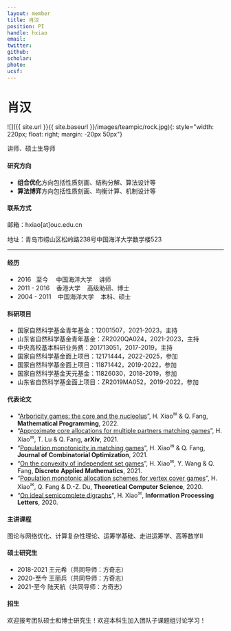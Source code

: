```yaml
---
layout: member
title: 肖汉
position: PI
handle: hxiao
email: 
twitter:
github:
scholar: 
photo: 
ucsf: 
---
```


# 肖汉

![]({{ site.url }}{{ site.baseurl }}/images/teampic/rock.jpg){: style="width: 220px; float: right; margin: -20px 50px"}

讲师、硕士生导师

#### 研究方向
- **组合优化**方向包括性质刻画、结构分解、算法设计等
- **算法博弈**方向包括性质刻画、均衡计算、机制设计等

#### 联系方式

邮箱：hxiao[at]ouc.edu.cn

地址：青岛市崂山区松岭路238号中国海洋大学数学楼523

---

#### 经历
- 2016 &nbsp; 至今 &thinsp;&nbsp;&nbsp; 中国海洋大学 &nbsp;&nbsp; 讲师
- 2011 - 2016 &nbsp;&nbsp; 香港大学 &nbsp;&nbsp; 高级助研、博士
- 2004 - 2011 &nbsp;&nbsp; 中国海洋大学 &nbsp;&nbsp; 本科、硕士

#### 科研项目
- 国家自然科学基金青年基金：12001507，2021-2023，主持
- 山东省自然科学基金青年基金：ZR2020QA024，2021-2023，主持
- 中央高校基本科研业务费：201713051，2017-2019，主持
- 国家自然科学基金面上项目：12171444，2022-2025，参加
- 国家自然科学基金面上项目：11871442，2019-2022，参加
- 国家自然科学基金天元基金：11826030，2018-2019，参加
- 山东省自然科学基金面上项目：ZR2019MA052，2019-2022，参加


#### 代表论文
- “[Arboricity games: the core and the nucleolus](https://link.springer.com/article/10.1007/s10107-021-01752-w)”, H. Xiao<sup><span>&#9993;</span></sup> & Q. Fang, **Mathematical Programming**, 2022.
- “[Approximate core allocations for multiple partners matching games](https://arxiv.org/abs/2107.01442)”, H. Xiao<sup><span>&#9993;</span></sup>, T. Lu & Q. Fang, **arXiv**, 2021.
- “[Population monotonicity in matching games](https://link.springer.com/article/10.1007%2Fs10878-021-00804-3)”, H. Xiao<sup><span>&#9993;</span></sup> & Q. Fang, **Journal of Combinatorial Optimization**, 2021.
- “[On the convexity of independent set games](https://www.sciencedirect.com/science/article/pii/S0166218X20304510)”, H. Xiao<sup><span>&#9993;</span></sup>, Y. Wang & Q. Fang, **Discrete Applied Mathematics**, 2021.
- “[Population monotonic allocation schemes for vertex cover games](https://www.sciencedirect.com/science/article/abs/pii/S0304397520304047)”, H. Xiao<sup><span>&#9993;</span></sup>, Q. Fang & D.-Z. Du, **Theoretical Computer Science**, 2020.
- “[On ideal semicomplete digraphs](https://www.sciencedirect.com/science/article/abs/pii/S0020019019301863)", H. Xiao<sup><span>&#9993;</span></sup>, **Information Processing Letters**, 2020.

#### 主讲课程
图论与网络优化、计算复杂性理论、运筹学基础、走进运筹学、高等数学II

#### 硕士研究生
- 2018-2021 王元希（共同导师：方奇志）
- 2020-至今 王丽兵（共同导师：方奇志）
- 2021-至今 陆天航（共同导师：方奇志）

#### 招生
欢迎报考团队硕士和博士研究生！欢迎本科生加入团队子课题组讨论学习！
